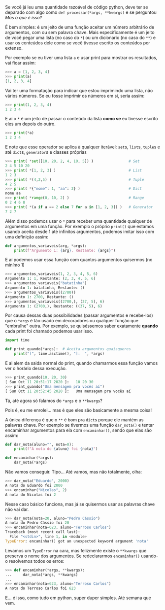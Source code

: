 <!--

# Para escrever
  - [X] Funções com argumentos variáveis
  - [X] Encaminhamento de argumentos

# Ideias de títulos
  - O que são os *args e **kwargs em python?
  - O que fazem os asteriscos em python?

# Ideias de subtítulos
  - Argumentos variáveis!
  - A beleza e condenação das linguagens dinâmicas

-->

Se você já leu uma quantidade razoável de código python, deve ter se deparado
com algo como `def processar(*args, **kwargs)` e se perguntou *Mas o que é
isso?*

É bem simples: é um jeito de uma função aceitar um número arbitrário de
argumentos, com ou sem palavra chave. Mais específicamente é um jeito de você
pegar uma lista (no caso do `*`) ou um dicíonario (no caso do `**`) e usar os
conteúdos dele como se você tivesse escrito os conteúdos por extenso.

Por exemplo se eu tiver uma lista `a` e usar print para mostrar os resultados,
vai ficar assim:

```python
>>> a = [1, 2, 3, 4]
>>> print(a)
[1, 2, 3, 4]
```

Vai ter uma formatação para indicar que estou imprimindo uma lista, não vários
números. Se eu fosse imprimir os números em si, seria assim:

```python
>>> print(1, 2, 3, 4)
1 2 3 4
```

E aí o `*` é um jeito de passar o conteúdo da lista **como se** eu tivesse
escrito eles um depois do outro.

```python
>>> print(*a)
1 2 3 4
```

E note que esse operador se aplica à qualquer iterável: `set`s, `list`s,
`tuple`s e até `dict`s, `generator`s e classes próprias

```python
>>> print( *set([10, 20, 2, 4, 10, 5]) )                # Set
2 4 5 10 20
>>> print( *[1, 2, 3] )                                 # List
1 2 3
>>> print( *(4,2,5) )                                   # Tuple
4 2 5
>>> print( *{"nome": 1, "aa": 2} )                      # Dict
nome aa
>>> print( *range(0, 10, 2) )                           # Range
0 2 4 6 8
>>> print( *(a if a == 2 else 7 for a in [1, 2, 3]) )   # Generator
7 2 7
```

Além disso podemos usar o `*` para receber uma quantidade qualquer de
argumentos em uma função. Por exemplo o próprio `print()` que estamos usando
aceita desde 1 até infinitos argumentos, podemos imitar isso com uma definição
assim:

<!-- spell-checker: disable -->
```python
def argumentos_variaveis(arg, *args):
    print(f"Argumento 1: {arg}, Restante: {args}")
```
<!-- spell-checker: enable -->

E aí podemos usar essa função com quantos argumentos quisermos (no minímo 1)

<!-- spell-checker: disable -->
```python
>>> argumentos_variaveis(1, 2, 3, 4, 5, 6)
Argumento 1: 1, Restante: (2, 3, 4, 5, 6)
>>> argumentos_variaveis("batatinha")
Argumento 1: batatinha, Restante: ()
>>> argumentos_variaveis((2700))
Argumento 1: 2700, Restante: ()
>>> argumentos_variaveis((2700,), (37, 5), 6)
Argumento 1: (2700,), Restante: ((37, 5), 6)
```
<!-- spell-checker: enable -->

Por causa dessas duas possibilidades (passar argumentos e recebe-los) que o
`*args` é tão usado em decoradores ou qualquer função que "embrulhe" outra. Por
exemplo, se quiséssemos saber exatamente **quando** cada print foi chamado
podemos usar isso.

```python
import time

def print_quando(*args):  # Aceita argumentos quaisqueres
    print("[", time.asctime(), "]:  ", *args)

```

E ai alem da saida normal do print, quando chamarmos essa função vamos ver o
horário dessa execução.

```python
>>> print_quando(10, 20, 30)
[ Sun Oct 11 20:51:17 2020 ]:   10 20 30
>>> print_quando("Uma mensagem pra vocês aí")
[ Sun Oct 11 20:52:45 2020 ]:   Uma mensagem pra vocês aí
```

Tá, até agora só falamos do `*args` e o `**kwargs`?

Pois é, eu me enrolei... mas é que eles são basicamente a mesma coisa!

A única diferença é que o `**` é bom pra `dict`s porque ele mantém as palavras
chave. Por exemplo se tivermos uma função `dar_nota()` e tentar encaminhar
argumentos para ela com `encaminhar()`, sendo que elas são assim:

```python
def dar_nota(aluno="", nota=0):
    print(f"A nota do {aluno} foi {nota}")

def encaminhar(*args):
    dar_nota(*args)
```

Não vamos conseguir. Tipo... Até vamos, mas não totalmente, olha:

```python
>>> dar_nota("Eduardo", 2000)
A nota do Eduardo foi 2000
>>> encaminhar("Nicolas", 2)
A nota do Nicolas foi 2
```

Nesse caso básico funciona, mas já se quisermos usar as palavras chave não vai
dar.

```python
>>> dar_nota(nota=20, aluno="Pedro Cássio")
A nota do Pedro Cássio foi 20
>>> encaminhar(nota=623, aluno="Terroso Carlos")
Traceback (most recent call last):
  File "<stdin>", line 1, in <module>
TypeError: encaminhar() got an unexpected keyword argument 'nota'
```

Levamos um `TypeError` na cara, mas felizmente existe o `**kwargs` que preserva
o nome dos argumentos. Se redeclararmos `encaminhar()` usando-o resolvemos
todos os erros:

```python
>>> def encaminhar(*args, **kwargs):
...     dar_nota(*args, **kwargs)
...
>>> encaminhar(nota=623, aluno="Terroso Carlos")
A nota do Terroso Carlos foi 623
```

E... é isso, como tudo em python, super duper simples. Até semana que vem.

